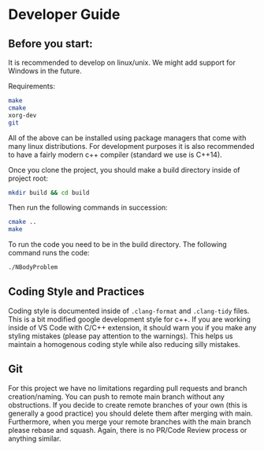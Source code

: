 # Developer Guide

## Before you start:

It is recommended to develop on linux/unix. We might add support for Windows in the future.

Requirements:

```bash
make
cmake
xorg-dev
git
```

All of the above can be installed using package managers that come with many linux distributions.
For development purposes it is also recommended to have a fairly modern c++ compiler (standard
we use is C++14).

Once you clone the project, you should make a build directory inside of project root:

```bash
mkdir build && cd build
```

Then run the following commands in succession:

```bash
cmake ..
make
```

To run the code you need to be in the build directory.
The following command runs the code:

```bash
./NBodyProblem 
```

## Coding Style and Practices

Coding style is documented inside of ``.clang-format`` and ``.clang-tidy``
files. This is a bit modified google development style for c++.
If you are working inside of VS Code with C/C++ extension, it should warn you
if you make any styling mistakes (please pay attention to the warnings).
This helps us maintain a homogenous coding style while also reducing silly mistakes.

## Git

For this project we have no limitations regarding pull requests and branch creation/naming.
You can push to remote main branch without any obstructions. If you decide to create remote branches
of your own (this is generally a good practice) you should delete them after merging with main. Furthermore,
when you merge your remote branches with the main branch please rebase and squash.
Again, there is no PR/Code Review process or anything similar.



